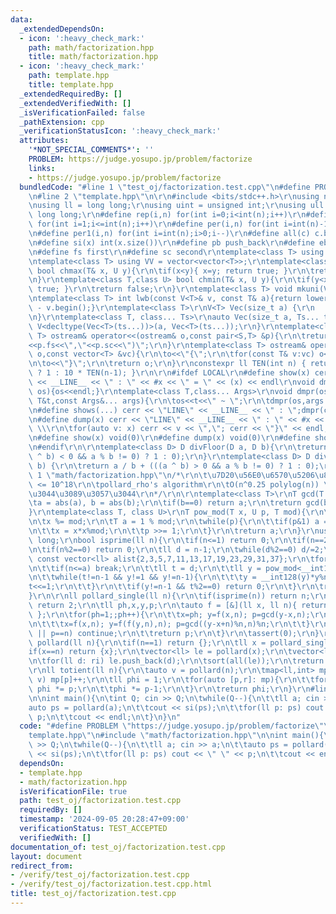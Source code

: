 ```yaml
---
data:
  _extendedDependsOn:
  - icon: ':heavy_check_mark:'
    path: math/factorization.hpp
    title: math/factorization.hpp
  - icon: ':heavy_check_mark:'
    path: template.hpp
    title: template.hpp
  _extendedRequiredBy: []
  _extendedVerifiedWith: []
  _isVerificationFailed: false
  _pathExtension: cpp
  _verificationStatusIcon: ':heavy_check_mark:'
  attributes:
    '*NOT_SPECIAL_COMMENTS*': ''
    PROBLEM: https://judge.yosupo.jp/problem/factorize
    links:
    - https://judge.yosupo.jp/problem/factorize
  bundledCode: "#line 1 \"test_oj/factorization.test.cpp\"\n#define PROBLEM \"https://judge.yosupo.jp/problem/factorize\"\
    \n#line 2 \"template.hpp\"\n\r\n#include <bits/stdc++.h>\r\nusing namespace std;\r\
    \nusing ll = long long;\r\nusing uint = unsigned int;\r\nusing ull = unsigned\
    \ long long;\r\n#define rep(i,n) for(int i=0;i<int(n);i++)\r\n#define rep1(i,n)\
    \ for(int i=1;i<=int(n);i++)\r\n#define per(i,n) for(int i=int(n)-1;i>=0;i--)\r\
    \n#define per1(i,n) for(int i=int(n);i>0;i--)\r\n#define all(c) c.begin(),c.end()\r\
    \n#define si(x) int(x.size())\r\n#define pb push_back\r\n#define eb emplace_back\r\
    \n#define fs first\r\n#define sc second\r\ntemplate<class T> using V = vector<T>;\r\
    \ntemplate<class T> using VV = vector<vector<T>>;\r\ntemplate<class T,class U>\
    \ bool chmax(T& x, U y){\r\n\tif(x<y){ x=y; return true; }\r\n\treturn false;\r\
    \n}\r\ntemplate<class T,class U> bool chmin(T& x, U y){\r\n\tif(y<x){ x=y; return\
    \ true; }\r\n\treturn false;\r\n}\r\ntemplate<class T> void mkuni(V<T>& v){sort(all(v));v.erase(unique(all(v)),v.end());}\r\
    \ntemplate<class T> int lwb(const V<T>& v, const T& a){return lower_bound(all(v),a)\
    \ - v.begin();}\r\ntemplate<class T>\r\nV<T> Vec(size_t a) {\r\n    return V<T>(a);\r\
    \n}\r\ntemplate<class T, class... Ts>\r\nauto Vec(size_t a, Ts... ts) {\r\n  return\
    \ V<decltype(Vec<T>(ts...))>(a, Vec<T>(ts...));\r\n}\r\ntemplate<class S,class\
    \ T> ostream& operator<<(ostream& o,const pair<S,T> &p){\r\n\treturn o<<\"(\"\
    <<p.fs<<\",\"<<p.sc<<\")\";\r\n}\r\ntemplate<class T> ostream& operator<<(ostream&\
    \ o,const vector<T> &vc){\r\n\to<<\"{\";\r\n\tfor(const T& v:vc) o<<v<<\",\";\r\
    \n\to<<\"}\";\r\n\treturn o;\r\n}\r\nconstexpr ll TEN(int n) { return (n == 0)\
    \ ? 1 : 10 * TEN(n-1); }\r\n\r\n#ifdef LOCAL\r\n#define show(x) cerr << \"LINE\"\
    \ << __LINE__ << \" : \" << #x << \" = \" << (x) << endl\r\nvoid dmpr(ostream&\
    \ os){os<<endl;}\r\ntemplate<class T,class... Args>\r\nvoid dmpr(ostream&os,const\
    \ T&t,const Args&... args){\r\n\tos<<t<<\" ~ \";\r\n\tdmpr(os,args...);\r\n}\r\
    \n#define shows(...) cerr << \"LINE\" << __LINE__ << \" : \";dmpr(cerr,##__VA_ARGS__)\r\
    \n#define dump(x) cerr << \"LINE\" << __LINE__ << \" : \" << #x << \" = {\"; \
    \ \\\r\n\tfor(auto v: x) cerr << v << \",\"; cerr << \"}\" << endl;\r\n#else\r\
    \n#define show(x) void(0)\r\n#define dump(x) void(0)\r\n#define shows(...) void(0)\r\
    \n#endif\r\n\r\ntemplate<class D> D divFloor(D a, D b){\r\n\treturn a / b - (((a\
    \ ^ b) < 0 && a % b != 0) ? 1 : 0);\r\n}\r\ntemplate<class D> D divCeil(D a, D\
    \ b) {\r\n\treturn a / b + (((a ^ b) > 0 && a % b != 0) ? 1 : 0);\r\n}\r\n#line\
    \ 1 \"math/factorization.hpp\"\n/*\r\n\t\u7D20\u56E0\u6570\u5206\u89E3 1 <= n\
    \ <= 10^18\r\n\tpollard_rho's algorithm\r\n\tO(n^0.25 polylog(n)) \u304F\u3089\
    \u3044\u3089\u3057\u3044\r\n*/\r\n\r\ntemplate<class T>\r\nT gcd(T a,T b){\r\n\
    \ta = abs(a), b = abs(b);\r\n\tif(b==0) return a;\r\n\treturn gcd(b,a%b);\r\n\
    }\r\ntemplate<class T, class U>\r\nT pow_mod(T x, U p, T mod){\r\n\tassert(p>=0);\r\
    \n\tx %= mod;\r\n\tT a = 1 % mod;\r\n\twhile(p){\r\n\t\tif(p&1) a = a*x%mod;\r\
    \n\t\tx = x*x%mod;\r\n\t\tp >>= 1;\r\n\t}\r\n\treturn a;\r\n}\r\nusing ll = long\
    \ long;\r\nbool isprime(ll n){\r\n\tif(n<=1) return 0;\r\n\tif(n==2) return 1;\r\
    \n\tif(n%2==0) return 0;\r\n\tll d = n-1;\r\n\twhile(d%2==0) d/=2;\r\n\tstatic\
    \ const vector<ll> alist{2,3,5,7,11,13,17,19,23,29,31,37};\r\n\tfor(ll a: alist){\r\
    \n\t\tif(n<=a) break;\r\n\t\tll t = d;\r\n\t\tll y = pow_mod<__int128>(a,t,n);\r\
    \n\t\twhile(t!=n-1 && y!=1 && y!=n-1){\r\n\t\t\ty = __int128(y)*y%n;\r\n\t\t\t\
    t<<=1;\r\n\t\t}\r\n\t\tif(y!=n-1 && t%2==0) return 0;\r\n\t}\r\n\treturn 1;\r\n\
    }\r\n\r\nll pollard_single(ll n){\r\n\tif(isprime(n)) return n;\r\n\tif(!(n&1))\
    \ return 2;\r\n\tll ph,x,y,p;\r\n\tauto f = [&](ll x, ll n){ return (__int128(x)*x+ph)%n;\
    \ };\r\n\tfor(ph=1;;ph++){\r\n\t\tx=ph; y=f(x,n); p=gcd(y-x,n);\r\n\t\twhile(p==1){\r\
    \n\t\t\tx=f(x,n); y=f(f(y,n),n); p=gcd((y-x+n)%n,n)%n;\r\n\t\t}\r\n\t\tif(p==0\
    \ || p==n) continue;\r\n\t\treturn p;\r\n\t}\r\n\tassert(0);\r\n}\r\n\r\nvector<ll>\
    \ pollard(ll n){\r\n\tif(n==1) return {};\r\n\tll x = pollard_single(n);\r\n\t\
    if(x==n) return {x};\r\n\tvector<ll> le = pollard(x);\r\n\tvector<ll> ri = pollard(n/x);\r\
    \n\tfor(ll d: ri) le.push_back(d);\r\n\tsort(all(le));\r\n\treturn le;\r\n}\r\n\
    \r\nll totient(ll n){\r\n\tauto v = pollard(n);\r\n\tmap<ll,int> mp; for(ll p:\
    \ v) mp[p]++;\r\n\tll phi = 1;\r\n\tfor(auto [p,r]: mp){\r\n\t\tfor(int _=0;_<r-1;_++)\
    \ phi *= p;\r\n\t\tphi *= p-1;\r\n\t}\r\n\treturn phi;\r\n}\r\n#line 4 \"test_oj/factorization.test.cpp\"\
    \n\nint main(){\n\tint Q; cin >> Q;\n\twhile(Q--){\n\t\tll a; cin >> a;\n\t\t\
    auto ps = pollard(a);\n\t\tcout << si(ps);\n\t\tfor(ll p: ps) cout << \" \" <<\
    \ p;\n\t\tcout << endl;\n\t}\n}\n"
  code: "#define PROBLEM \"https://judge.yosupo.jp/problem/factorize\"\n#include \"\
    template.hpp\"\n#include \"math/factorization.hpp\"\n\nint main(){\n\tint Q; cin\
    \ >> Q;\n\twhile(Q--){\n\t\tll a; cin >> a;\n\t\tauto ps = pollard(a);\n\t\tcout\
    \ << si(ps);\n\t\tfor(ll p: ps) cout << \" \" << p;\n\t\tcout << endl;\n\t}\n}"
  dependsOn:
  - template.hpp
  - math/factorization.hpp
  isVerificationFile: true
  path: test_oj/factorization.test.cpp
  requiredBy: []
  timestamp: '2024-09-05 20:28:47+09:00'
  verificationStatus: TEST_ACCEPTED
  verifiedWith: []
documentation_of: test_oj/factorization.test.cpp
layout: document
redirect_from:
- /verify/test_oj/factorization.test.cpp
- /verify/test_oj/factorization.test.cpp.html
title: test_oj/factorization.test.cpp
---
```

